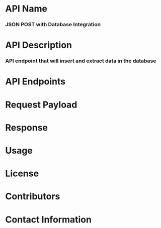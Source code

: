 # **API Name**

### JSON POST with Database Integration



# API Description

### API endpoint that will insert and extract data in the database



# API Endpoints



 


# Request Payload


 


# Response



 


# Usage



 


# License





 


# Contributors



 


# Contact Information
